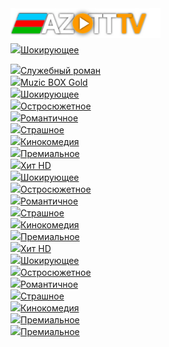 <head>
<meta charset="utf-8">
<link rel="stylesheet" href="myazott.css" type="text/css" media="all">
<link rel="stylesheet" href="btn.css" type="text/css" media="all">

<meta property="og:title" content="Заголовок" />
<meta property="og:description" content="Описание" />
<meta property="og:url" content="http://tr.at.ua" />
<meta property="og:image" content="http://tr.at.ua/_tbkp/azott.png" />
<meta property="og:image:secure_url" content="http://tr.at.ua/_tbkp/azott.png" />
<meta property="og:image:type" content="image/png" />
<meta property="og:image:width" content="400" />
<meta property="og:image:height" content="300" />
<meta property="og:image:alt" content="A shiny red apple with a bite taken out" />

<meta property="og:type" content="website" />


 <meta name="title" content="Заголовок" />
 <meta name="description" content="Описание" />
 <link rel="image_src" href="http://tr.at.ua/_tbkp/azott.png" />


</head>








<body>

 <header>
 <div id="header">
 <div id="head-t">
 <div class="wrapper">
 <div class="head-l">
 <div id="site-logo"><span class="site-l"><span class="site-d"><!-- <logo> --><a href="http://tr.at.ua/"><img src="head-l.png" width="240px" align="left" border="0"></a><!-- </logo> --></span></span></div>
</div>

<div id="soc-box5" style="float: right;">
<a a="" title="ВКонтакте" href="http://tr.at.ua/" class="button5" vk="" awesome="" data-vk=""></a>&nbsp;&nbsp;
<a a="" title="Телеграм " href="http://tr.at.ua/" class="button5" tw="" awesome="" data-te=""></a>&nbsp;&nbsp;
<a a="" title="WhatsApp " href="http://tr.at.ua/" class="button5" wa="" awesome="" data-wa=""></a>&nbsp;&nbsp;
</div> 
 
<div class="clr"></div>
</div>
</div>
</div>
</header>







<div id="casing">
<div id="cas-bg">
<div class="wrapper">
<div id="cont-box">
<section class="module-index">
<body>

<a href="http://tr.at.ua/player/00.html?file=http://hls.goodgame.ru/manifest/180960_master.m3u8&poster=0001.png"><div class="btn" title="Шокирующее HD"><img src="http://tv.ontivi.net/img/shokirujuschee.png"><span>Шокирующее</span>
 
</div></a><a href="http://tr.at.ua/player/00.html?file=https://m.youtube.com/watch?v=hR-1QGMK75c"><div class="btn" title="Служебный роман"><img src="http://tv.ontivi.net/img/ostrosjuzhetnoe.png"><span>Служебный роман</span>
 
</div></a><a href="http://tr.at.ua/player/00.html?file=http://185.161.224.210/dash/A1_SD.ism/playlist.mpd"><div class="btn" title="Muzic BOX Gold"><img src="http://tv.ontivi.net/img/romantichnoe.png"><span>Muzic BOX Gold</span>



</div></a><a href="http://tr.at.ua/player/00.html?file=http://50.7.231.221:8081/169/index.m3u8?wmsAuthSign=1631139638p001i232i481i39Scf3f6ec3a51ef45629a7b45fe6e3c5cc"><div class="btn" title="Шокирующее HD"><img src="http://tv.ontivi.net/img/shokirujuschee.png"><span>Шокирующее</span>
 
</div></a><a href="http://tr.at.ua/player/00.html?file=http://50.7.161.18:8081/578/index.m3u8?wmsAuthSign=1631139434p001i232i481i39S9f41f990cf7224fecfe428e2f28de9cb"><div class="btn" title="Остросюжетное HD"><img src="http://tv.ontivi.net/img/ostrosjuzhetnoe.png"><span>Остросюжетное</span>
 
</div></a><a href="http://tr.at.ua/player/00.html?file=https://okkotv-live.cdnvideo.ru/channel/VIP_Serial_HD/480p.m3u8&poster=http://tr.at.ua/_tbkp/bg000.png"><div class="btn" title="Романтичное HD"><img src="http://tv.ontivi.net/img/romantichnoe.png"><span>Романтичное</span>





</div></a><a href="https://filmix.beer/filmi/kriminaly/149752-kruella-2021.html"><div class="btn" title="Страшное HD"><img src="http://tv.ontivi.net/img/strashnoe-hd.png"><span>Страшное</span>
 
</div></a><a href="http://tr.at.ua/player/00.html?file=https://youtube.com/watch?v=0Th7a3HW_XI?annotations=0"><div class="btn" title="Кинокомедийное HD"><img src="http://tv.ontivi.net/img/komedijnoe-hd.png"><span>Кинокомедия</span>
 
</div></a><a href="https://www.youtube.com/watch?v=EvxqdTPQhuU&list=PLLPYGM6RziYTHE9CGwj63gb2G6jRe2uaY&index=2"><div class="btn" title="Премиальное HD"><img src="http://tv.ontivi.net/img/premialnoe-hd.png"><span>Премиальное</span>
 
</div></a><a href="http://tr.at.ua/player/00.html?file=http://a0576334.xsph.ru/you/new/getvideo.php?videoid=hR-1QGMK75c"><div class="btn" title="Хит HD"><img src="http://tv.ontivi.net/img/xit-hd.png"><span>Хит HD</span>







</div></a><a href="chrome-extension://eakbgmilmeahigbadojemadijfgamfdi/player.html?streams=http%3A%2F%2Fs5.cdntv.online%2Flow%2F9mlxywika2%2F14.m3u8&secondLoad=1"><div class="btn" title="Шокирующее HD"><img src="http://tv.ontivi.net/img/shokirujuschee.png"><span>Шокирующее</span>
 




</div></a><a href="http://tr.at.ua/player/00.html?file=http://mhd.iptv2022.com/p/ow8uOI9jEMr5p_1aUo50Og,1630911262/streaming/blokbaster/324//vh1w/playlist.m3u8"><div class="btn" title="Остросюжетное HD"><img src="http://tv.ontivi.net/img/ostrosjuzhetnoe0.png"><span>Остросюжетное</span>
 
</div></a><a href="http://tv.ontivi.net/open?kes=adefb6fc4c2387329fadd6567b396727FF505"><div class="btn" title="Романтичное HD"><img src="http://tv.ontivi.net/img/romantichnoe.png"><span>Романтичное</span>
 
</div></a><a href="http://tv.ontivi.net/open?kes=32dda74be933ccf3b23129ff7051718eFF216"><div class="btn" title="Страшное HD"><img src="http://tv.ontivi.net/img/strashnoe-hd.png"><span>Страшное</span>
 
</div></a><a href="http://tr.at.ua/player/00.html?file=komediynoe.m3u8&poster=poster.jpg"><div class="btn" title="Кинокомедийное HD"><img src="http://tv.ontivi.net/img/komedijnoe-hd.png"><span>Кинокомедия</span>
 
</div></a><a href="http://tv.ontivi.net/open?kes=718e55158fe54fdef6710f3f004234b0FF134"><div class="btn" title="Премиальное HD"><img src="http://tv.ontivi.net/img/premialnoe-hd.png"><span>Премиальное</span>
 
</div></a><a href="http://tv.ontivi.net/open?kes=900c2bfb2a7278e97f21bdeab0c92b32FF219"><div class="btn" title="Хит HD"><img src="http://tv.ontivi.net/img/xit-hd.png"><span>Хит HD</span>

</div></a><a href="chrome-extension://eakbgmilmeahigbadojemadijfgamfdi/player.html?streams=http%3A%2F%2Fs5.cdntv.online%2Flow%2F9mlxywika2%2F14.m3u8&secondLoad=1"><div class="btn" title="Шокирующее HD"><img src="http://tv.ontivi.net/img/shokirujuschee.png"><span>Шокирующее</span>
 
</div></a><a href="http://tv.ontivi.net/open?kes=76a718210c5aa5a3218ef2c4cbcaea4dFF578"><div class="btn" title="Остросюжетное HD"><img src="http://tv.ontivi.net/img/ostrosjuzhetnoe.png"><span>Остросюжетное</span>
 
</div></a><a href="http://tv.ontivi.net/open?kes=adefb6fc4c2387329fadd6567b396727FF505"><div class="btn" title="Романтичное HD"><img src="http://tv.ontivi.net/img/romantichnoe.png"><span>Романтичное</span>
 
</div></a><a href="http://tv.ontivi.net/open?kes=32dda74be933ccf3b23129ff7051718eFF216"><div class="btn" title="Страшное HD"><img src="http://tv.ontivi.net/img/strashnoe-hd.png"><span>Страшное</span>
 
</div></a><a href="http://tv.ontivi.net/open?kes=f64907dce4c125077e4c0dd7108ce9cbFF170"><div class="btn" title="Кинокомедийное HD"><img src="http://tv.ontivi.net/img/komedijnoe-hd.png"><span>Кинокомедия</span>
 
</div></a><a href="http://tv.ontivi.net/open?kes=718e55158fe54fdef6710f3f004234b0FF134"><div class="btn" title="Премиальное HD"><img src="http://tv.ontivi.net/img/premialnoe-hd.png"><span>Премиальное</span>
 
</div></a><a href="http://tv.ontivi.net/open?kes=718e55158fe54fdef6710f3f004234b0FF134"><div class="btn" title="Премиальное HD"><img src="http://tv.ontivi.net/img/premialnoe-hd.png"><span>Премиальное</span>

</section>
</middle>





<div class="clr"></div>

</div></div></div></div>



</body>
